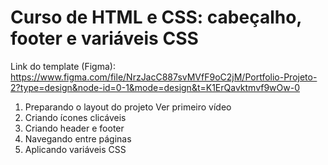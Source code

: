 # Curso de HTML e CSS: cabeçalho, footer e variáveis CSS

Link do template (Figma): https://www.figma.com/file/NrzJacC887svMVfF9oC2jM/Portfolio-Projeto-2?type=design&node-id=0-1&mode=design&t=K1ErQavktmvf9wOw-0

1. Preparando o layout do projeto Ver primeiro vídeo
2. Criando ícones clicáveis
3. Criando header e footer
4. Navegando entre páginas
5. Aplicando variáveis CSS

